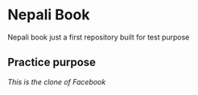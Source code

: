 # Nepali Book

Nepali book just a first repository built for test purpose

## Practice purpose

*This is the clone of Facebook*